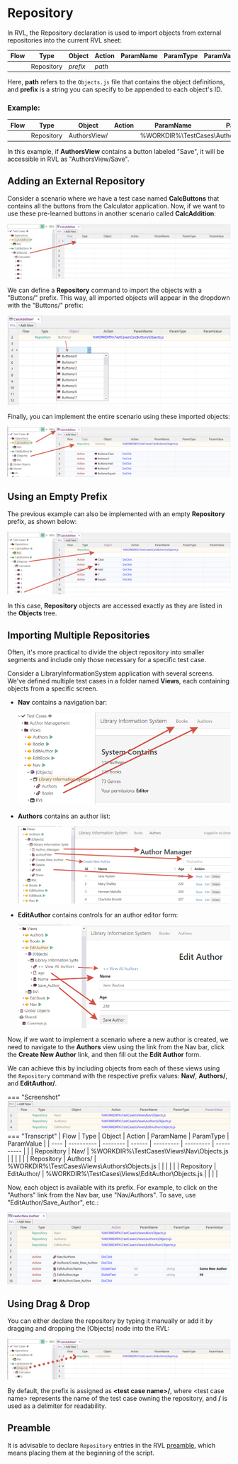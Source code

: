 # Repository

In RVL, the Repository declaration is used to import objects from external repositories into the current RVL sheet:

| Flow | Type       | Object   | Action | ParamName | ParamType | ParamValue |
| ---- | ---------- | -------- | ------ | --------- | --------- | ---------- |
|      | Repository | *prefix*<td colspan=4>*path* |           |           |            |

Here, **path** refers to the `Objects.js` file that contains the object definitions, and **prefix** is a string you can specify to be appended to each object's ID.

### Example:

| Flow | Type       | Object   | Action | ParamName | ParamType | ParamValue |
| ---- | ---------- | -------- | ------ | --------- | --------- | ---------- |
|      | Repository | AuthorsView/ | <td colspan=4>%WORKDIR%\TestCases\AuthorManagement\AuthorsView\Objects.js |           |           |            |

In this example, if **AuthorsView** contains a button labeled "Save", it will be accessible in RVL as "AuthorsView/Save".

## Adding an External Repository

Consider a scenario where we have a test case named **CalcButtons** that contains all the buttons from the Calculator application. Now, if we want to use these pre-learned buttons in another scenario called **CalcAddition**:

![Need external repository](img/Repository_calc_additon_needrep.png)

We can define a **Repository** command to import the objects with a "Buttons/" prefix. This way, all imported objects will appear in the dropdown with the "Buttons/" prefix:

![External Repository object](img/Repository_calc_addition_dropdown.png)

Finally, you can implement the entire scenario using these imported objects:

![External repository](img/Repository_calc_addition.png)

## Using an Empty Prefix

The previous example can also be implemented with an empty **Repository** prefix, as shown below:

![Repository with Empty Prefix](img/Repository_empty_prefix.png)

In this case, **Repository** objects are accessed exactly as they are listed in the **Objects** tree.

## Importing Multiple Repositories

Often, it's more practical to divide the object repository into smaller segments and include only those necessary for a specific test case.

Consider a LibraryInformationSystem application with several screens. We've defined multiple test cases in a folder named **Views**, each containing objects from a specific screen.

- **Nav** contains a navigation bar:

  ![Navigation Objects](img/Repository_nav_objects.png)

- **Authors** contains an author list:

  ![Authors Objects](img/Repository_authors_objects.png)

- **EditAuthor** contains controls for an author editor form:

  ![Edit Author Objects](img/Repository_editauthor_objects.png)

Now, if we want to implement a scenario where a new author is created, we need to navigate to the **Authors** view using the link from the Nav bar, click the **Create New Author** link, and then fill out the **Edit Author** form.

We can achieve this by including objects from each of these views using the `Repository` command with the respective prefix values: **Nav/**, **Authors/**, and **EditAuthor/**.

=== "Screenshot"
    ![Import Scenario Objects](img/Repository_create_new_author_objects.png)
=== "Transcript"
    | Flow | Type       | Object   | Action | ParamName | ParamType | ParamValue |
    | ---- | ---------- | -------- | ------ | --------- | --------- | ---------- |
    |      | Repository | Nav/ | <td colspan=4>%WORKDIR%\TestCases\Views\Nav\Objects.js |           |           |            |
    |      | Repository | Authors/ | <td colspan=4>%WORKDIR%\TestCases\Views\Authors\Objects.js |           |           |            |
    |      | Repository | EditAuthor/ | <td colspan=4>%WORKDIR%\TestCases\Views\EditAuthor\Objects.js |           |           |            |

Now, each object is available with its prefix. For example, to click on the "Authors" link from the Nav bar, use "Nav/Authors". To save, use "EditAuthor/Save_Author", etc.:

![Edit Author](img/Repository_edit_author_scenario.png)

## Using Drag & Drop

You can either declare the repository by typing it manually or add it by dragging and dropping the [Objects] node into the RVL:

![Drag&Drop Repository](img/Repository_drag_drop.png)

By default, the prefix is assigned as **&lt;test case name&gt;/**, where &lt;test case name&gt; represents the name of the test case owning the repository, and **/** is used as a delimiter for readability.

## Preamble

It is advisable to declare `Repository` entries in the RVL [preamble](./Preamble.md), which means placing them at the beginning of the script.
